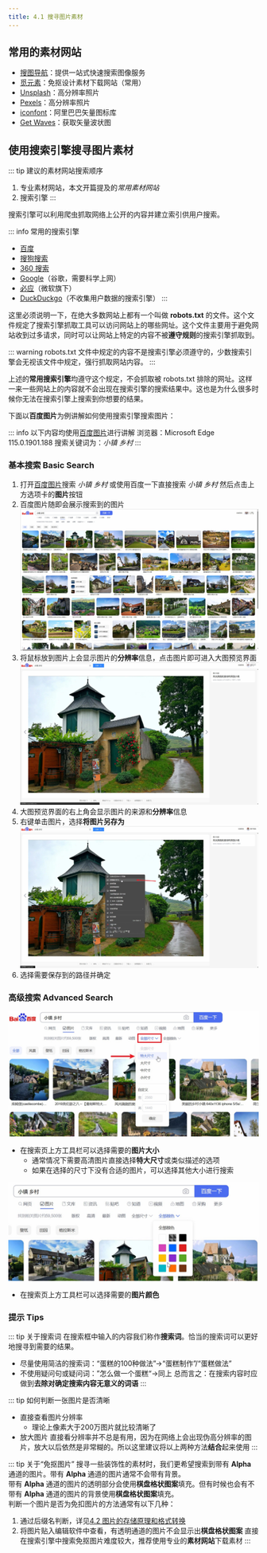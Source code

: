 ```yaml
---
title: 4.1 搜寻图片素材
---
```


## 常用的素材网站

- [搜图导航](https://www.91sotu.com/)：提供一站式快速搜索图像服务
- [觅元素](https://www.51yuansu.com/)：免抠设计素材下载网站（常用）
- [Unsplash](https://unsplash.com/)：高分辨率照片
- [Pexels](https://www.pexels.com/)：高分辨率照片
- [iconfont](https://www.iconfont.cn/home/index)：阿里巴巴矢量图标库
- [Get Waves](https://getwaves.io/)：获取矢量波状图

## 使用搜索引擎搜寻图片素材

::: tip 建议的素材网站搜索顺序
1. 专业素材网站，本文开篇提及的*常用素材网站*
2. 搜索引擎
:::

搜索引擎可以利用爬虫抓取网络上公开的内容并建立索引供用户搜索。

::: info 常用的搜索引擎
- [百度](https://www.baidu.com/)
- [搜狗搜索](https://www.sogou.com/)
- [360 搜索](https://www.so.com/)
- [Google](https://www.google.com/)（谷歌，需要科学上网）
- [必应](https://cn.bing.com/)（微软旗下）
- [DuckDuckgo](https://duckduckgo.com/)（不收集用户数据的搜索引擎）
:::

这里必须说明一下，在绝大多数网站上都有一个叫做 **robots.txt** 的文件。这个文件规定了搜索引擎抓取工具可以访问网站上的哪些网址。这个文件主要用于避免网站收到过多请求，同时可以让网站上特定的内容不被**遵守规则**的搜索引擎抓取到。

::: warning
robots.txt 文件中规定的内容不是搜索引擎必须遵守的，少数搜索引擎会无视该文件中规定，强行抓取网站内容。
:::

上述的**常用搜索引擎**均遵守这个规定，不会抓取被 robots.txt 排除的网址。这样一来一些网站上的内容就不会出现在搜索引擎的搜索结果中。这也是为什么很多时候你无法在搜索引擎上搜索到你想要的结果。

下面以**百度图片**为例讲解如何使用搜索引擎搜索图片：

::: info
以下内容均使用[百度图片](https://image.baidu.com/)进行讲解
浏览器：Microsoft Edge 115.0.1901.188
搜索关键词为：*小镇* *乡村*
:::

### 基本搜索 Basic Search

1. 打开[百度图片](https://image.baidu.com/)搜索 *小镇* *乡村* 或使用百度一下直接搜索 *小镇* *乡村* 然后点击上方选项卡的**图片**按钮
2. 百度图片随即会展示搜索到的图片![](../data/Pastedimage20230807212200.jpg)
3. 将鼠标放到图片上会显示图片的**分辨率**信息，点击图片即可进入大图预览界面![](../data/Pastedimage20230807212359.jpg)
4. 大图预览界面的右上角会显示图片的来源和**分辨率**信息
5. 右键单击图片，选择**将图片另存为**![](../data/Pastedimage20230807212546.jpg)
6. 选择需要保存到的路径并确定

### 高级搜索 Advanced Search

![](../data/Pastedimage20230807221306.jpg)

- 在搜索页上方工具栏可以选择需要的**图片大小**
	- 通常情况下需要高清图片直接选择**特大尺寸**或类似描述的选项
	- 如果在选择的尺寸下没有合适的图片，可以选择其他大小进行搜索

![](../data/Pastedimage20230807221701.jpg)

- 在搜索页上方工具栏可以选择需要的**图片颜色**

### 提示 Tips

::: tip 关于搜索词
在搜索框中输入的内容我们称作**搜索词**。恰当的搜索词可以更好地搜寻到需要的结果。
- 尽量使用简洁的搜索词：“蛋糕的100种做法”->“蛋糕制作”/“蛋糕做法”
- 不使用疑问句或疑问词：”怎么做一个蛋糕“->同上
总而言之：在搜索内容时应做到**去除对确定搜索内容无意义的词语**
:::

::: tip 如何判断一张图片是否清晰
- 直接查看图片分辨率
	- 理论上像素大于200万图片就比较清晰了
- 放大图片
直接看分辨率并不总是有用，因为在网络上会出现伪高分辨率的图片，放大以后依然是非常糊的。所以这里建议将以上两种方法**结合**起来使用
:::

::: tip 关于“免抠图片”
搜寻一些装饰性的素材时，我们更希望搜索到带有 **Alpha** 通道的图片。带有 **Alpha** 通道的图片通常不会带有背景。  
带有 **Alpha** 通道的图片的透明部分会使用**棋盘格状图案**填充。但有时候也会有不带有 **Alpha** 通道的图片的背景使用**棋盘格状图案**填充。  
判断一个图片是否为免扣图片的方法通常有以下几种：
1. 通过后缀名判断，详见[4.2 图片的存储原理和格式转换](src/ChapterNo4/4.2.md)
2. 将图片贴入编辑软件中查看，有透明通道的图片不会显示出**棋盘格状图案**
直接在搜索引擎中搜索免抠图片难度较大，推荐使用专业的**素材网站**下载素材
:::
